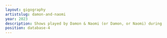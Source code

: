 ```yaml
---
layout: gigography
artistslug: damon-and-naomi
year: 2023
description: Shows played by Damon & Naomi (or Damon, or Naomi) during 2023
position: database-4
---
```

